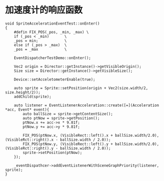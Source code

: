 
# 加速度计的响应函数

	void SpriteAccelerationEventTest::onEnter()
	{
		#defin FIX_POS(_pos, _min, _max) \
		if (_pos < _min)       \
		_pos = min;            \
		else if (_pos > _max)  \
		_pos = _max            \

		EventDispatcherTestDemo::onEnter();

		Vec2 origin = Director::getInstance()->getVisibleOrigin();
		Size size = Director::getInstance()->getVisibleSize();

		Device::setAcceletometerEnable(true);
		
		auto sprite = Sprite::setPosition(origin + Vec2(size.width/2, size.height/2));
		addChild(sprite);

		auto listener = EventListenerAcceleration::create([=](Acceleration *acc, Event* event){
			auto ballSize = sprite->getContentSize();
			auto ptNow = sprite->getPosition();
			ptNow.x += acc->x * 9.81f;
			ptNow.y += acc->y * 9.81f;

			FIX_POS(ptNow.x, (VisibleRect::left().x + ballSize.width/2.0), (VisibleRct::right().x - ballSize.width / 2.0));
			FIX_POS(ptNow.y, (VisibleRect::left().y + ballSize.width/2.0), (VisibleRct::right().y - ballSize.width / 2.0));
			sprite->setPosition(ptNow);
		});

		_eventDispathcer->addEventListenerWithSceneGraphPriority(listener, sprite);
	}